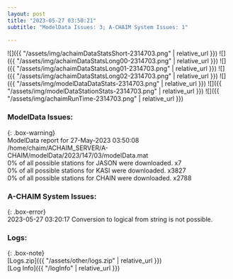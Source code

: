 ```yaml
---
layout: post
title: "2023-05-27 03:50:21"
subtitle: "ModelData Issues: 3; A-CHAIM System Issues: 1"

---
```


![]({{ "/assets/img/achaimDataStatsShort-2314703.png" | relative_url }})
![]({{ "/assets/img/achaimDataStatsLong00-2314703.png" | relative_url }})
![]({{ "/assets/img/achaimDataStatsLong01-2314703.png" | relative_url }})
![]({{ "/assets/img/achaimDataStatsLong02-2314703.png" | relative_url }})
![]({{ "/assets/img/modelDataDataStats-2314703.png" | relative_url }})
![]({{ "/assets/img/modelDataStationStats-2314703.png" | relative_url }})
![]({{ "/assets/img/achaimRunTime-2314703.png" | relative_url }})


### ModelData Issues:  
  
{: .box-warning}  
 ModelData report for 27-May-2023 03:50:08   
 /home/chaim/ACHAIM_SERVER/A-CHAIM/modelData/2023/147/03/modelData.mat   
 0% of all possible stations for JASON were downloaded. x7   
 0% of all possible stations for KASI were downloaded. x3827   
 0% of all possible stations for CHAIN were downloaded. x2788   
  
### A-CHAIM System Issues:  
  
{: .box-error}  
2023-05-27 03:20:17 Conversion to logical from string is not possible.  

### Logs:  
  
{: .box-note}  
[Logs.zip]({{ "/assets/other/logs.zip" | relative_url }})  
[Log Info]({{ "/logInfo" | relative_url }})  
